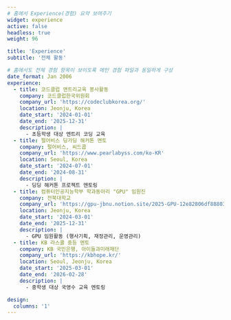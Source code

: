 ```yaml
---
# 홈에서 Experience(경험) 요약 보여주기
widget: experience
active: false
headless: true
weight: 96

title: 'Experience'
subtitle: '전체 활동'

# 홈에서도 전체 경험 항목이 보이도록 메인 경험 파일과 동일하게 구성
date_format: Jan 2006
experience:
  - title: 코드클럽 앤트리교육 봉사활동 
    company: 코드클럽한국위원회
    company_url: 'https://codeclubkorea.org/'
    location: Jeonju, Korea
    date_start: '2024-01-01'
    date_end: '2025-12-31'
    description: |
      - 초등학생 대상 엔트리 코딩 교육
  - title: 펄어비스 딩가딩 해커톤 멘토
    company: 펄어비스, 씨드콥
    company_url: 'https://www.pearlabyss.com/ko-KR'
    location: Seoul, Korea
    date_start: '2024-07-01'
    date_end: '2024-08-31'
    description: |
      - 딩딩 해커톤 프로젝트 멘토링
  - title: 컴퓨터인공지능학부 학과동아리 "GPU" 임원진
    company: 전북대학교
    company_url: 'https://gpu-jbnu.notion.site/2025-GPU-12e82806df888038bc10d5e315e8d544#16c82806df8880cabc32ffcbd27bb84b'
    location: Jeonju, Korea
    date_start: '2024-03-01'
    date_end: '2025-12-31'
    description: |
      - GPU 임원활동 (행사기획, 재정관리, 운영관리)
  - title: KB 라스쿨 중등 멘토
    company: KB 국민은행, 아이들과미래재단
    company_url: 'https://kbhope.kr/'
    location: Seoul, Jeonju, Korea
    date_start: '2025-03-01'
    date_end: '2026-02-28'
    description: |
      - 중학생 대상 국영수 교육 멘토링

design:
  columns: '1'
---
```


